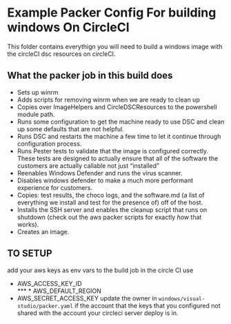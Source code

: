 #  Example Packer Config For building windows On CircleCI

This folder contains everythign you will need to build a windows image with the circleCI dsc resources on circleCI.

## What the packer job in this build does
* Sets up winrm
* Adds scripts for removing winrm when we are ready to clean up
* Copies over ImageHelpers and CircleDSCResources to the powershell module path.
* Runs some configuration to get the machine ready to use DSC and clean up some defaults that are not helpful.
* Runs DSC and restarts the machine a few time to let it continue through configuration process.
* Runs Pester tests to validate that the image is configured correctly. These tests are designed to actually ensure that all of the software the customers are actually callable not just “installed”
* Reenables Windows Defender and runs the virus scanner. 
* Disables windows defender to make a much more performant experience for customers.
* Copies: test results, the choco logs, and the software.md (a list of everything we install and test for the presence of) off of the host.
* Installs the SSH server and enables the cleanup script that runs on shutdown (check out the aws packer scripts for exactly *how* that works).
* Creates an image.

## TO SETUP
add your aws keys as env vars to the build job in the circle CI use
  * AWS_ACCESS_KEY_ID	    
***  * AWS_DEFAULT_REGION		
  * AWS_SECRET_ACCESS_KEY
update the owner in `windows/visual-studio/packer.yaml` if the account that the keys that you configured not shared with the account your circleci server deploy is in.

